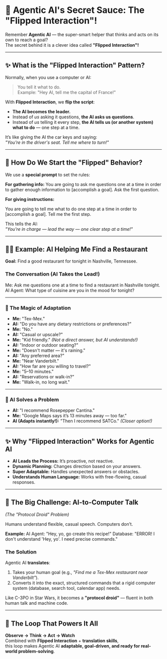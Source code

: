 # 🤖 Agentic AI's Secret Sauce: The "Flipped Interaction"!

Remember **Agentic AI** — the super-smart helper that thinks and acts on its own to reach a goal?  
The secret behind it is a clever idea called **"Flipped Interaction"!**

---

## ✨ What is the "Flipped Interaction" Pattern?

Normally, when you use a computer or AI:
> You tell it what to do.  
> Example: "Hey AI, tell me the capital of France!"

With **Flipped Interaction**, we **flip the script**:

- **The AI becomes the leader.**
- Instead of *us* asking it questions, **the AI asks us questions**.
- Instead of *us* telling it every step, **the AI tells us (or another system) what to do** — one step at a time.

It’s like giving the AI the car keys and saying:  
*"You're in the driver's seat. Tell me where to turn!"*

---

## 🚀 How Do We Start the "Flipped" Behavior?

We use a **special prompt** to set the rules:

**For gathering info:**
You are going to ask me questions one at a time
in order to gather enough information to [accomplish a goal].
Ask the first question.


**For giving instructions:**

You are going to tell me what to do one step at a time
in order to [accomplish a goal].
Tell me the first step.


This tells the AI:  
*"You're in charge — lead the way — one clear step at a time!"*

---

## 🚶‍♂️ Example: AI Helping Me Find a Restaurant

**Goal:** Find a good restaurant for tonight in Nashville, Tennessee.

### The Conversation (AI Takes the Lead!)

Me: Ask me questions one at a time to find a restaurant in Nashville tonight.<br>
AI Agent: What type of cuisine are you in the mood for tonight?


---

### 🔄 The Magic of Adaptation
- **Me:** "Tex-Mex."  
- **AI:** "Do you have any dietary restrictions or preferences?"  
- **Me:** "No."  
- **AI:** "Casual or upscale?"  
- **Me:** "Kid friendly." *(Not a direct answer, but AI understands!)*  
- **AI:** "Indoor or outdoor seating?"  
- **Me:** "Doesn't matter — it's raining."  
- **AI:** "Any preferred area?"  
- **Me:** "Near Vanderbilt."  
- **AI:** "How far are you willing to travel?"  
- **Me:** "5–10 minutes."  
- **AI:** "Reservations or walk-in?"  
- **Me:** "Walk-in, no long wait."  

---

### 🧠 AI Solves a Problem
- **AI:** "I recommend Rosepepper Cantina."  
- **Me:** "Google Maps says it’s 13 minutes away — too far."  
- **AI (Adapts instantly!):** "Then I recommend SATCo." *(Closer option!)*

---

## ✨ Why "Flipped Interaction" Works for Agentic AI

- **AI Leads the Process:** It’s proactive, not reactive.
- **Dynamic Planning:** Changes direction based on your answers.
- **Super Adaptable:** Handles unexpected answers or obstacles.
- **Understands Human Language:** Works with free-flowing, casual responses.

---

## 🚧 The Big Challenge: AI-to-Computer Talk  
*(The "Protocol Droid" Problem)*

Humans understand flexible, casual speech. Computers don’t.

**Example:**
AI Agent: "Hey, yo, go create this recipe!"
Database: "ERROR! I don't understand 'Hey, yo'. I need precise commands."


### The Solution
Agentic AI **translates**:
1. Takes your human goal (e.g., *"Find me a Tex-Mex restaurant near Vanderbilt"*).
2. Converts it into the exact, structured commands that a rigid computer system (database, search tool, calendar app) needs.

Like C-3PO in Star Wars, it becomes a **"protocol droid"** — fluent in both human talk and machine code.

---

## 🔄 The Loop That Powers It All
**Observe → Think → Act → Watch**  
Combined with **Flipped Interaction** + **translation skills**,  
this loop makes Agentic AI **adaptable, goal-driven, and ready for real-world problem-solving**.

